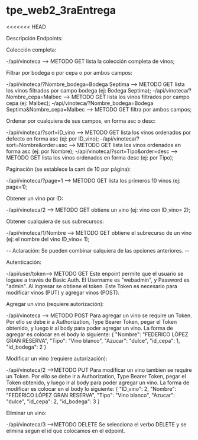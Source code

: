 # tpe_web2_3raEntrega
<<<<<<< HEAD



Descripción Endpoints:

 Colección completa:

 -/api/vinoteca --> METODO GET lista la colección completa de vinos;

 Filtrar por bodega o por cepa o por ambos campos:

 -/api/vinoteca/?Nombre_bodega=Bodega Septima --> METODO GET lista los vinos filtrados por campo bodega (ej: Bodega Septima);
 -/api/vinoteca/?Nombre_cepa=Malbec --> METODO GET lista los vinos filtrados por campo cepa (ej: Malbec);
 -/api/vinoteca/?Nombre_bodega=Bodega Septima&Nombre_cepa=Malbec --> METODO GET filtra por ambos campos;

 Ordenar por cualquiera de sus campos, en forma asc o desc:

 -/api/vinoteca/?sort=ID_vino --> METODO GET lista los vinos ordenados por defecto en forma asc (ej: por ID_vino);
 -/api/vinoteca/?sort=Nombre&order=asc --> METODO GET lista los vinos ordenados en forma asc (ej: por Nombre);
 -/api/vinoteca/?sort=Tipo&order=desc --> METODO GET lista los vinos ordenados en forma desc (ej: por Tipo);

 Paginación (se establece la cant de 10 por página):

 -/api/vinoteca/?page=1 --> METODO GET lista los primeros 10 vinos (ej: page=1);

 Obtener un vino por ID:

 -/api/vinoteca/2 --> METODO GET obtiene un vino (ej: vino con ID_vino= 2);

 Obtener cualquiera de sus subrecursos:

 -/api/vinoteca/1/Nombre --> METODO GET obtiene el subrecurso de un vino (ej: el nombre del vino ID_vino= 1);

 -- Aclaración: Se pueden combinar calquiera de las opciones anteriores. --

 Autenticación:

 -/api/user/token--> METODO GET Este enpoint permite que el usuario se loguee a través de Basic Auth. El Username es "webadmin", y Password es "admin". Al ingresar se obtiene el token. Este Token es necesario para modificar vinos (PUT) y agregar vinos (POST). 

 Agregar un vino (requiere autorización):
 
 -/api/vinoteca --> METODO POST
        Para agregar un vino se require un Token. Por ello se debe ir a Authorization, Type Bearer Token, pegar el Token obtenido, y luego ir al body para poder agregar un vino. La forma de agregar es colocar en el body lo siguiente:
                {
                    "Nombre": "FEDERICO LÓPEZ GRAN RESERVA",
                    "Tipo": "Vino blanco",
                    "Azucar": "dulce",
                    "id_cepa": 1,
                    "id_bodega": 2
                }

 Modificar un vino (requiere autorización):
 
 -/api/vinoteca/2 -->METODO PUT
        Para modificar un vino tambien se require un Token. Por ello se debe ir a Authorization, Type Bearer Token, pegar el Token obtenido, y luego ir al body para poder agregar un vino. La forma de modificar es colocar en el body lo siguiente:
                {
                    "ID_vino": 2,
                    "Nombre": "FEDERICO LÓPEZ GRAN RESERVA",
                    "Tipo": "Vino blanco",
                    "Azucar": "dulce",
                    "id_cepa": 2,
                    "id_bodega": 3
                }

 Eliminar un vino:
 
 -/api/vinoteca/3 -->METODO DELETE Se selecciona el verbo DELETE y se elimina segun el id que colocamos en el edpoint.
